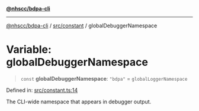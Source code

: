 [**@nhscc/bdpa-cli**](../../../README.md)

***

[@nhscc/bdpa-cli](../../../README.md) / [src/constant](../README.md) / globalDebuggerNamespace

# Variable: globalDebuggerNamespace

> `const` **globalDebuggerNamespace**: `"bdpa"` = `globalLoggerNamespace`

Defined in: [src/constant.ts:14](https://github.com/nhscc/bdpa-cli/blob/aab43dbd010a981851c0502d764dfd948966b4ad/src/constant.ts#L14)

The CLI-wide namespace that appears in debugger output.
